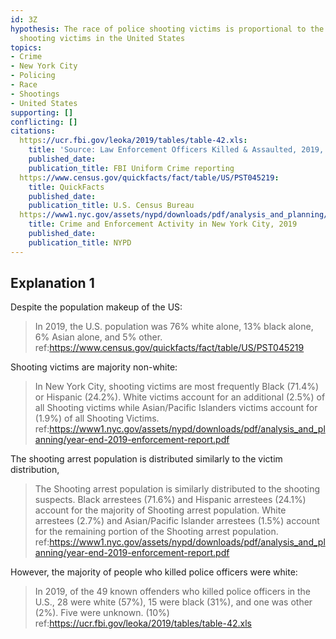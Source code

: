 ```yaml
---
id: 3Z
hypothesis: The race of police shooting victims is proportional to the race of other
  shooting victims in the United States
topics:
- Crime
- New York City
- Policing
- Race
- Shootings
- United States
supporting: []
conflicting: []
citations:
  https://ucr.fbi.gov/leoka/2019/tables/table-42.xls:
    title: 'Source: Law Enforcement Officers Killed & Assaulted, 2019, table 42'
    published_date: 
    publication_title: FBI Uniform Crime reporting
  https://www.census.gov/quickfacts/fact/table/US/PST045219:
    title: QuickFacts
    published_date: 
    publication_title: U.S. Census Bureau
  https://www1.nyc.gov/assets/nypd/downloads/pdf/analysis_and_planning/year-end-2019-enforcement-report.pdf:
    title: Crime and Enforcement Activity in New York City, 2019
    published_date: 
    publication_title: NYPD
---
```

## Explanation 1

Despite the population makeup of the US:

> In 2019, the U.S. population was 76% white alone, 13% black alone, 6% Asian alone, and 5% other.
> ref:https://www.census.gov/quickfacts/fact/table/US/PST045219

Shooting victims are majority non-white:

> In New York City, shooting victims are most frequently Black (71.4%) or Hispanic (24.2%). White victims account for an additional (2.5%) of all Shooting victims while Asian/Pacific Islanders victims account for (1.9%) of all Shooting Victims.
> ref:https://www1.nyc.gov/assets/nypd/downloads/pdf/analysis_and_planning/year-end-2019-enforcement-report.pdf

The shooting arrest population is distributed similarly to the victim distribution,

> The Shooting arrest population is similarly distributed to the shooting suspects. Black arrestees (71.6%) and Hispanic arrestees (24.1%) account for the majority of Shooting arrest population. White arrestees (2.7%) and Asian/Pacific Islander arrestees (1.5%) account for the remaining portion of the Shooting arrest population.
> ref:https://www1.nyc.gov/assets/nypd/downloads/pdf/analysis_and_planning/year-end-2019-enforcement-report.pdf

However, the majority of people who killed police officers were white:

> In 2019, of the 49 known offenders who killed police officers in the U.S., 28 were white (57%), 15 were black (31%), and one was other (2%). Five were unknown. (10%)
> ref:https://ucr.fbi.gov/leoka/2019/tables/table-42.xls
